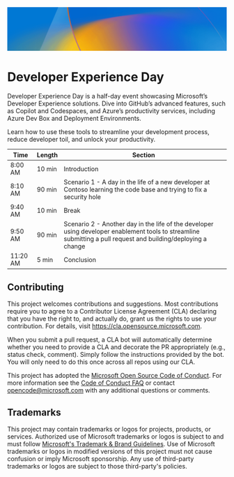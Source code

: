 <img src="./media/devexday-banner.png" width="800" />

# Developer Experience Day

Developer Experience Day is a half-day event showcasing Microsoft’s Developer Experience solutions. Dive into GitHub’s advanced features, such as Copilot and Codespaces, and Azure’s productivity services, including Azure Dev Box and Deployment Environments. 

Learn how to use these tools to streamline your development process, reduce developer toil, and unlock your productivity. 

| Time | Length | Section |
| -------- | -------- | -------- |
| 8:00 AM | 10 min | Introduction |
| 8:10 AM | 90 min | Scenario 1​ - A day in the life of a new developer at Contoso learning the code base and trying to fix a security hole |
| 9:40 AM | 10 min | Break |
| 9:50 AM | 90 min | Scenario 2​ - Another day in the life of the developer using developer enablement tools to streamline submitting a pull request and building/deploying a change |
| 11:20 AM | 5 min | Conclusion |

## Contributing

This project welcomes contributions and suggestions.  Most contributions require you to agree to a
Contributor License Agreement (CLA) declaring that you have the right to, and actually do, grant us
the rights to use your contribution. For details, visit https://cla.opensource.microsoft.com.

When you submit a pull request, a CLA bot will automatically determine whether you need to provide
a CLA and decorate the PR appropriately (e.g., status check, comment). Simply follow the instructions
provided by the bot. You will only need to do this once across all repos using our CLA.

This project has adopted the [Microsoft Open Source Code of Conduct](https://opensource.microsoft.com/codeofconduct/).
For more information see the [Code of Conduct FAQ](https://opensource.microsoft.com/codeofconduct/faq/) or
contact [opencode@microsoft.com](mailto:opencode@microsoft.com) with any additional questions or comments.

## Trademarks

This project may contain trademarks or logos for projects, products, or services. Authorized use of Microsoft 
trademarks or logos is subject to and must follow 
[Microsoft's Trademark & Brand Guidelines](https://www.microsoft.com/en-us/legal/intellectualproperty/trademarks/usage/general).
Use of Microsoft trademarks or logos in modified versions of this project must not cause confusion or imply Microsoft sponsorship.
Any use of third-party trademarks or logos are subject to those third-party's policies.
